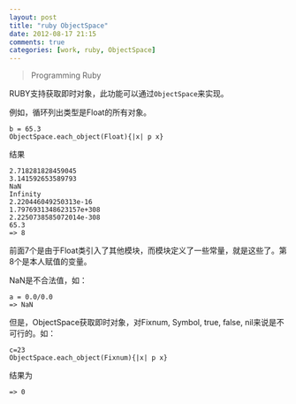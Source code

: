 ```yaml
---
layout: post
title: "ruby ObjectSpace"
date: 2012-08-17 21:15
comments: true
categories: [work, ruby, ObjectSpace]
---
```


> Programming Ruby

RUBY支持获取即时对象，此功能可以通过`ObjectSpace`来实现。

例如，循环列出类型是Float的所有对象。

    b = 65.3
    ObjectSpace.each_object(Float){|x| p x}

结果

    2.718281828459045
    3.141592653589793
    NaN
    Infinity
    2.220446049250313e-16
    1.7976931348623157e+308
    2.2250738585072014e-308
    65.3
    => 8

前面7个是由于Float类引入了其他模块，而模块定义了一些常量，就是这些了。第8个是本人赋值的变量。

NaN是不合法值，如：

    a = 0.0/0.0
    => NaN

但是，ObjectSpace获取即时对象，对Fixnum, Symbol, true, false, nil来说是不可行的。如：

    c=23
    ObjectSpace.each_object(Fixnum){|x| p x}

结果为

    => 0
